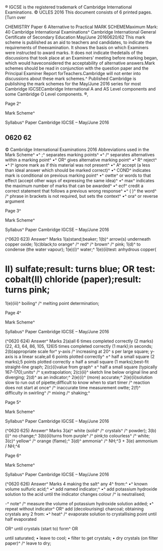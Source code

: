 ® IGCSE is the registered trademark of Cambridge International Examinations. © UCLES 2016 This document consists of 6 printed pages. [Turn over 

CHEMISTRY Paper 6 Alternative to Practical MARK SCHEMEMaximum Mark: 40 Cambridge International Examinations^ Cambridge International General Certificate of Secondary Education May/June 20160620/62 This mark scheme is published as an aid to teachers and candidates, to indicate the requirements of theexamination. It shows the basis on which Examiners were instructed to award marks. It does not indicate thedetails of the discussions that took place at an Examiners’ meeting before marking began, which would haveconsidered the acceptability of alternative answers.Mark schemes should be read in conjunction with the question paper and the Principal Examiner Report forTeachers.Cambridge will not enter into discussions about these mark schemes.^ Published Cambridge is publishing the mark schemes for the May/June 2016 series for most Cambridge IGCSECambridge International A and AS Level components and some Cambridge O Level components. ®, 


Page 2^ 

Mark Scheme^ 

Syllabus^ Paper Cambridge IGCSE – May/June 2016 

## 0620 62 

 © Cambridge International Examinations 2016 Abbreviations used in the Mark Scheme^ •^ ;^ separates marking points^ •^ /^ separates alternatives within a marking point^ •^ OR^ gives alternative marking point^ •^ R^ reject^ •^ I^ ignore mark as if this material was not present^ •^ A^ accept (a less than ideal answer which should be marked correct)^ •^ COND^ indicates mark is conditional on previous marking point^ •^ owtte^ or words to that effect (accept other ways of expressing the same idea)^ •^ max^ indicates the maximum number of marks that can be awarded^ •^ ecf^ credit a correct statement that follows a previous wrong response^ •^ ( )^ the word^ /^ phrase in brackets is not required, but sets the context^ •^ ora^ or reverse argument 


Page 3^ 

Mark Scheme^ 

Syllabus^ Paper Cambridge IGCSE – May/June 2016 

(^0620 623) Answer^ Marks 1(a)stand;beaker; 1(b)^ arrow(s) underneath copper oxide; 1(c)black;to orange^ /^ red^ /^ brown^ /^ pink; 1(d)^ to condense (the water vapour); 1(e)(i)^ water;^ 1(e)(ii)test: anhydrous copper( 

# II) sulfate;result: turns blue; OR test: cobalt(II) chloride (paper);result: turns pink; 

 1(e)(iii)^ boiling^ /^ melting point determination; 


Page 4^ 

Mark Scheme^ 

Syllabus^ Paper Cambridge IGCSE – May/June 2016 

(^0620 624) Answer^ Marks 2(a)all 6 times completed correctly (2 marks) (22, 43, 64, 86, 105, 126)5 times completed correctly (1 mark);in seconds; 2(b)appropriate scale for^ y-axis /^ increasing at 20^ s per large square; y-axis is a linear scale;all 6 points plotted correctly^ ±^ half a small square (2 marks);5 points plotted correctly ± half a small square (1 marks);best-fit straight-line graph; 2(c)(i)value from graph^ ±^ half a small square (typically 167–170);units^ /^ s;extrapolation; 2(c)(ii)^ sketch line below original line and diverging; 2(d)^ as an indicator;^ 2(e)(i)^ (more) accurate;^ 2(e)(ii)solution slow to run out of pipette;difficult to know when to start timer /^ reaction does not start at once^ /^ inaccurate time measurement owtte; 2(f)^ difficulty in swirling^ /^ mixing /^ shaking;^ 


Page 5^ 

Mark Scheme^ 

Syllabus^ Paper Cambridge IGCSE – May/June 2016 

(^0620 625) Answer^ Marks 3(a)^ white (solid^ /^ crystals^ /^ powder); 3(b)(i)^ no change;^ 3(b)(ii)turns from purple^ /^ pink;to colourless^ /^ white; 3(c)^ yellow^ /^ orange (flame);^ 3(d)^ ammonia^ /^ NH;^3 + 3(e) ammonium / NH;^4 


Page 6^ 

Mark Scheme^ 

Syllabus^ Paper Cambridge IGCSE – May/June 2016 

(^0620 626) Answer^ Marks 4 making the salt^ any 4^ from:^ •^ known volume sulfuric acid;^ •^ add named indicator;^ •^ add potassium hydroxide solution to the acid until the indicator changes colour /^ is neutralised; 

-^ note^ /^ measure the volume of potassium hydroxide solution added; •^ repeat without indicator^ OR^ add (decolourising) charcoal; obtaining crystals any 2 from: •^ heat^ /^ evaporate solution to crystallising point until half evaporated 

 OR^ until crystals (start to) form^ OR 

 until saturated; • leave to cool; • filter to get crystals; • dry crystals (on filter paper)^ /^ leave to dry; 


